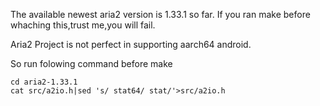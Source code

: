 The available newest aria2 version is 1.33.1 so far.
If you ran make before whaching this,trust me,you will fail.

Aria2 Project is not perfect in supporting aarch64 android.

So run folowing command before make

```shell
cd aria2-1.33.1
cat src/a2io.h|sed 's/ stat64/ stat/'>src/a2io.h

```

